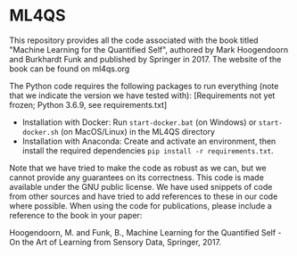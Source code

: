# ML4QS

This repository provides all the code associated with the book titled "Machine Learning for the Quantified Self", authored by Mark Hoogendoorn and Burkhardt Funk and published by Springer in 2017. The website of the book can be found on ml4qs.org

The Python code requires the following packages to run everything (note that we indicate the version we have tested with):
[Requirements not yet frozen; Python 3.6.9, see requirements.txt]

- Installation with Docker: Run `start-docker.bat` (on Windows) or `start-docker.sh` (on MacOS/Linux) in the ML4QS directory 
- Installation with Anaconda: Create and activate an environment, then install the required dependencies `pip install -r requirements.txt`.

Note that we have tried to make the code as robust as we can, but we cannot provide any guarantees on its correctness. This code is made available under the GNU public license. We have used snippets of code from other sources and have tried to add references to these in our code where possible. When using the code for publications, please include a reference to the book in your paper:

Hoogendoorn, M. and Funk, B., Machine Learning for the Quantified Self - On the Art of Learning from Sensory Data, Springer, 2017.


